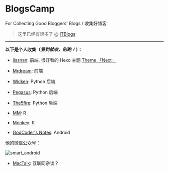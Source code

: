 # BlogsCamp

For Collecting Good Bloggers' Blogs / 收集好博客

> 这里已经有很多了 @ [ITBlogs](https://github.com/csarron/ITBlogs)

---

**以下是个人收集（*看到就收，别跑！*）：**

- [iissnan](http://notes.iissnan.com/): 前端, 很好看的 Hexo 主题 [Theme 「Next」](http://theme-next.iissnan.com/)

- [Mrdream](http://mrdream.xyz/): 前端

- [Wklken](http://www.wklken.me/): Python 后端

- [Pegasus](http://ningning.today/): Python 后端

- [The5fire](http://the5fire.com): Python 后端

- [MM](http://papacochon.com/): R

- [Monkey](http://monkey0105.github.io/): R

- [GodCoder's Notes](http://godcoder.me/about/): Android

他的微信公众号：

![smart_android](http://7xsgef.com1.z0.glb.clouddn.com/loongggqrcode_for_gh_f926f0011273_344.jpg)


- [MacTalk](http://macshuo.com/): 互联网杂谈？
